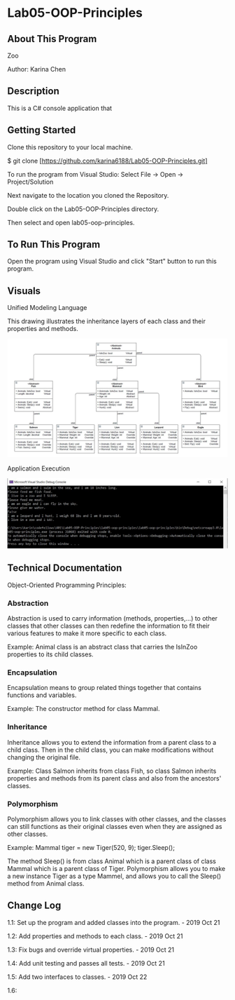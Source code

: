 # Lab05-OOP-Principles

## About This Program
Zoo

Author: Karina Chen

## Description
This is a C# console application that 

## Getting Started
Clone this repository to your local machine.

$ git clone [https://github.com/karina6188/Lab05-OOP-Principles.git]

To run the program from Visual Studio:
Select File -> Open -> Project/Solution

Next navigate to the location you cloned the Repository.

Double click on the Lab05-OOP-Principles directory.

Then select and open lab05-oop-principles.

## To Run This Program
Open the program using Visual Studio and click "Start" button to run this program.

## Visuals

Unified Modeling Language

This drawing illustrates the inheritance layers of each class and their properties and methods. 

![Alt execution capture](/captures/UML.JPG)

Application Execution

![Alt execution capture](/captures/app_execution2.JPG)

## Technical Documentation
Object-Oriented Programming Principles:

### Abstraction
Abstraction is used to carry information (methods, properties,...) to other classes that other classes can then redefine the information to fit their various features to make it more specific to each class.

Example:
Animal class is an abstract class that carries the IsInZoo properties to its child classes.

### Encapsulation
Encapsulation means to group related things together that contains functions and variables.

Example:
The constructor method for class Mammal.

### Inheritance
Inheritance allows you to extend the information from a parent class to a child class. Then in the child class, you can make modifications without changing the original file.

Example:
Class Salmon inherits from class Fish, so class Salmon inherits properties and methods from its parent class and also from the ancestors' classes.

### Polymorphism
Polymorphism allows you to link classes with other classes, and the classes can still functions as their original classes even when they are assigned as other classes.

Example:
Mammal tiger = new Tiger(520, 9);
tiger.Sleep();

The method Sleep() is from class Animal which is a parent class of class Mammal which is a parent class of Tiger.
Polymorphism allows you to make a new instance Tiger as a type Mammel, and allows you to call the Sleep() method from Animal class.

## Change Log

1.1: Set up the program and added classes into the program. - 2019 Oct 21

1.2: Add properties and methods to each class. - 2019 Oct 21

1.3: Fix bugs and override virtual properties. - 2019 Oct 21

1.4: Add unit testing and passes all tests. - 2019 Oct 21

1.5: Add two interfaces to classes. - 2019 Oct 22

1.6: 